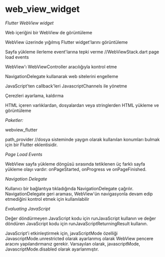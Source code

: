 # web_view_widget
 *Flutter WebView widget*
 
 Web içeriğini bir WebView de görüntüleme
 
 WebView üzerinde yığılmış Flutter widget'larını görüntüleme
 
 Sayfa yükleme ilerleme event'larına tepki verme //WebViewStack.dart page load events
 
 WebView'ı WebViewController aracılığıyla kontrol etme
 
 NavigationDelegate kullanarak web sitelerini engelleme
 
 JavaScript'ten callback'leri JavascriptChannels ile yönetme
 
 Çerezleri ayarlama, kaldırma
 
 HTML içeren varlıklardan, dosyalardan veya stringlerden HTML yükleme ve görüntüleme
 


 *Paketler:*
 
 webview_flutter
 
 path_provider //dosya sisteminde yaygın olarak kullanılan konumları bulmak için bir Flutter eklentisidir.


 *Page Load Events*
 
 WebView sayfa yükleme döngüsü sırasında tetiklenen üç farklı sayfa yükleme olayı vardır: onPageStarted, onProgress ve onPageFinished.


 *Navigation Delegate*
 
 Kullanıcı bir bağlantıya tıkladığında NavigationDelegate çağrılır. NavigationDelegate geri araması, WebView'ün navigasyonla devam edip etmediğini kontrol etmek için kullanılabilir
 


*Evaluating JavaScript*

Değer döndürmeyen JavaScript kodu için runJavaScript kullanın ve değer döndüren JavaScript kodu için runJavaScriptReturningResult kullanın.


JavaScript'i etkinleştirmek için, javaScriptMode özelliği JavascriptMode.unrestricted olarak ayarlanmış olarak WebView pencere aracını yapılandırmanız gerekir. Varsayılan olarak, javascriptMode, JavascriptMode.disabled olarak ayarlanmıştır.
